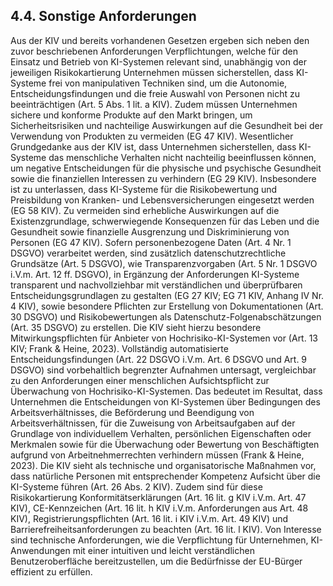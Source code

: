 ## 4.4. Sonstige Anforderungen
Aus der KIV und bereits vorhandenen Gesetzen ergeben sich neben den zuvor beschriebenen Anforderungen Verpflichtungen, welche für den Einsatz und Betrieb von KI-Systemen relevant sind, unabhängig von der jeweiligen Risikokartierung Unternehmen müssen sicherstellen, dass KI-Systeme frei von manipulativen Techniken sind, um die Autonomie, Entscheidungsfindungen und die freie Auswahl von Personen nicht zu beeinträchtigen (Art. 5 Abs. 1 lit. a KIV). Zudem müssen Unternehmen sichere und konforme Produkte auf den Markt bringen, um Sicherheitsrisiken und nachteilige Auswirkungen auf die Gesundheit bei der Verwendung von Produkten zu vermeiden (EG 47 KIV). Wesentlicher Grundgedanke aus der KIV ist, dass Unternehmen sicherstellen, dass KI-Systeme das menschliche Verhalten nicht nachteilig beeinflussen können, um negative Entscheidungen für die physische und psychische Gesundheit sowie die finanziellen Interessen zu verhindern (EG 29 KIV). Insbesondere ist zu unterlassen, dass KI-Systeme für die Risikobewertung und Preisbildung von Kranken- und Lebensversicherungen eingesetzt werden (EG 58 KIV). Zu vermeiden sind erhebliche Auswirkungen auf die Existenzgrundlage, schwerwiegende Konsequenzen für das Leben und die Gesundheit sowie finanzielle Ausgrenzung und Diskriminierung von Personen (EG 47 KIV).
Sofern personenbezogene Daten (Art. 4 Nr. 1 DSGVO) verarbeitet werden, sind zusätzlich datenschutzrechtliche Grundsätze (Art. 5 DSGVO), wie Transparenzvorgaben (Art. 5 Nr. 1 DSGVO i.V.m. Art. 12 ff. DSGVO), in Ergänzung der Anforderungen KI-Systeme transparent und nachvollziehbar mit verständlichen und überprüfbaren Entscheidungsgrundlagen zu gestalten (EG 27 KIV; EG 71 KIV, Anhang IV Nr. 4 KIV), sowie besondere Pflichten zur Erstellung von Dokumentationen (Art. 30 DSGVO) und Risikobewertungen als Datenschutz-Folgenabschätzungen (Art. 35 DSGVO) zu erstellen. Die KIV sieht hierzu besondere Mitwirkungspflichten für Anbieter von Hochrisiko-KI-Systemen vor (Art. 13 KIV; Frank & Heine, 2023). Vollständig automatisierte Entscheidungsfindungen (Art. 22 DSGVO i.V.m. Art. 6 DSGVO und Art. 9 DSGVO) sind vorbehaltlich begrenzter Aufnahmen untersagt, vergleichbar zu den Anforderungen einer menschlichen Aufsichtspflicht zur Überwachung von Hochrisiko-KI-Systemen. Das bedeutet im Resultat, dass Unternehmen die Entscheidungen von KI-Systemen über Bedingungen des Arbeitsverhältnisses, die Beförderung und Beendigung von Arbeitsverhältnissen, für die Zuweisung von Arbeitsaufgaben auf der Grundlage von individuellem Verhalten, persönlichen Eigenschaften oder Merkmalen sowie für die Überwachung oder Bewertung von Beschäftigten aufgrund von Arbeitnehmerrechten verhindern müssen (Frank & Heine, 2023).
Die KIV sieht als technische und organisatorische Maßnahmen vor, dass natürliche Personen mit entsprechender Kompetenz Aufsicht über die KI-Systeme führen (Art. 26 Abs. 2 KIV). Zudem sind für diese Risikokartierung Konformitätserklärungen (Art. 16 lit. g KIV i.V.m. Art. 47 KIV), CE-Kennzeichen (Art. 16 lit. h KIV i.V.m. Anforderungen aus Art. 48 KIV), Registrierungspflichten (Art. 16 lit. i KIV i.V.m. Art. 49 KIV) und Barrierefreiheitsanforderungen zu beachten (Art. 16 lit. l KIV).
Von Interesse sind technische Anforderungen, wie die Verpflichtung für Unternehmen, KI-Anwendungen mit einer intuitiven und leicht verständlichen Benutzeroberfläche bereitzustellen, um die Bedürfnisse der EU-Bürger effizient zu erfüllen.